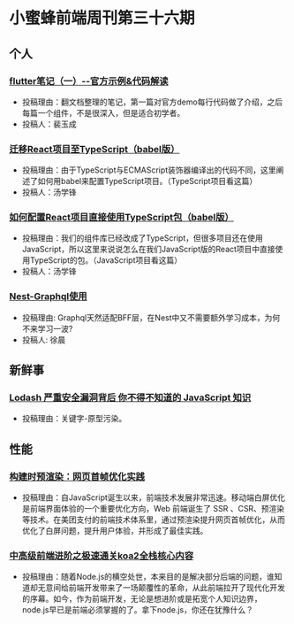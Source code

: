 # 小蜜蜂前端周刊第三十六期

## 个人

### [flutter笔记（一）--官方示例&代码解读](https://www.jianshu.com/p/aa341475bf61)

- 投稿理由：翻文档整理的笔记，第一篇对官方demo每行代码做了介绍，之后每篇一个组件，不是很深入，但是适合初学者。
- 投稿人：裴玉成

### [迁移React项目至TypeScript（babel版）](https://www.jianshu.com/p/ad5831aca286)

- 投稿理由：由于TypeScript与ECMAScript装饰器编译出的代码不同，这里阐述了如何用babel来配置TypeScript项目。（TypeScript项目看这篇）
- 投稿人：汤学锋

### [如何配置React项目直接使用TypeScript包（babel版）](https://www.jianshu.com/p/0f857b3c30ef)

- 投稿理由：我们的组件库已经改成了TypeScript，但很多项目还在使用JavaScript，所以这里来说说怎么在我们JavaScript版的React项目中直接使用TypeScript的包。（JavaScript项目看这篇）
- 投稿人：汤学锋

### [Nest-Graphql使用](https://www.jianshu.com/p/d3d8b861afa6)

- 投稿理由: Graphql天然适配BFF层，在Nest中又不需要额外学习成本，为何不来学习一波?
- 投稿人: 徐晨

## 新鲜事

###  [Lodash 严重安全漏洞背后 你不得不知道的 JavaScript 知识](https://zhuanlan.zhihu.com/p/73186974)

- 投稿理由：关键字-原型污染。

## 性能

### [构建时预渲染：网页首帧优化实践](https://tech.meituan.com/2018/11/15/first-contentful-paint-practice.html)

- 投稿理由：自JavaScript诞生以来，前端技术发展非常迅速。移动端白屏优化是前端界面体验的一个重要优化方向，Web 前端诞生了 SSR 、CSR、预渲染等技术。在美团支付的前端技术体系里，通过预渲染提升网页首帧优化，从而优化了白屏问题，提升用户体验，并形成了最佳实践。

### [中高级前端进阶之极速通关koa2全栈核心内容](https://juejin.im/post/5d3c51ad6fb9a07ead5a42bf#heading-5)

- 投稿理由：随着Node.js的横空处世，本来目的是解决部分后端的问题，谁知道却无意间给前端开发带来了一场颠覆性的革命，从此前端拉开了现代化开发的序幕。如今，作为前端开发，无论是想进阶或是拓宽个人知识边界，node.js早已是前端必须掌握的了。拿下node.js，你还在犹豫什么？